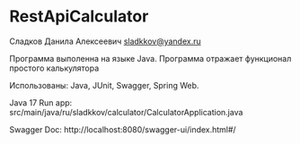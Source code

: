 # RestApiCalculator

Сладков Данила Алексеевич sladkkov@yandex.ru

Программа выполенна на языке Java. Программа отражает функционал простого калькулятора 

Использованы: Java, JUnit, Swagger, Spring Web.

Java 17
Run app: src/main/java/ru/sladkkov/calculator/CalculatorApplication.java

Swagger Doc: http://localhost:8080/swagger-ui/index.html#/
